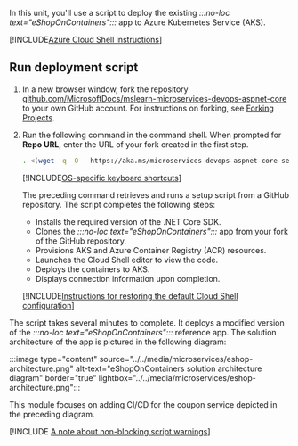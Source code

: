 In this unit, you'll use a script to deploy the existing *:::no-loc text="eShopOnContainers":::* app to Azure Kubernetes Service (AKS).

[!INCLUDE[Azure Cloud Shell instructions](../../includes/use-az-cloud-shell.md)]

## Run deployment script

1. In a new browser window, fork the repository [github.com/MicrosoftDocs/mslearn-microservices-devops-aspnet-core](https://github.com/MicrosoftDocs/mslearn-microservices-devops-aspnet-core?azure-portal=true) to your own GitHub account. For instructions on forking, see [Forking Projects](https://guides.github.com/activities/forking?azure-portal=true).
1. Run the following command in the command shell. When prompted for **Repo URL**, enter the URL of your fork created in the first step.

    ```bash
    . <(wget -q -O - https://aka.ms/microservices-devops-aspnet-core-setup)
    ```

    [!INCLUDE[OS-specific keyboard shortcuts](../../../includes/azure-cloudshell-copy-paste-tip.md)]

    The preceding command retrieves and runs a setup script from a GitHub repository. The script completes the following steps:

    * Installs the required version of the .NET Core SDK.
    * Clones the *:::no-loc text="eShopOnContainers":::* app from your fork of the GitHub repository.
    * Provisions AKS and Azure Container Registry (ACR) resources.
    * Launches the Cloud Shell editor to view the code.
    * Deploys the containers to AKS.
    * Displays connection information upon completion.

    [!INCLUDE[Instructions for restoring the default Cloud Shell configuration](../../includes/microservices/revert-cloud-shell-configuration.md)]

The script takes several minutes to complete. It deploys a modified version of the *:::no-loc text="eShopOnContainers":::* reference app. The solution architecture of the app is pictured in the following diagram:

:::image type="content" source="../../media/microservices/eshop-architecture.png" alt-text="eShopOnContainers solution architecture diagram" border="true" lightbox="../../media/microservices/eshop-architecture.png":::

This module focuses on adding CI/CD for the coupon service depicted in the preceding diagram.

[!INCLUDE [A note about non-blocking script warnings](../../includes/microservices/non-blocking-warnings-note.md)]
